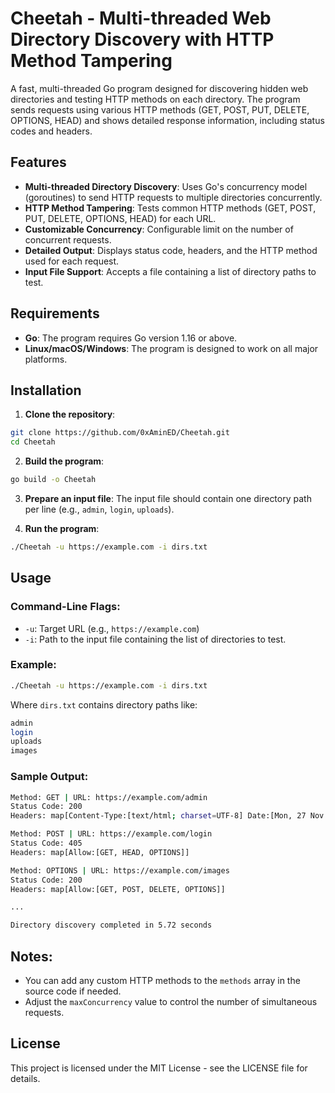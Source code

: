 # Cheetah - Multi-threaded Web Directory Discovery with HTTP Method Tampering

A fast, multi-threaded Go program designed for discovering hidden web directories and testing HTTP methods on each directory. The program sends requests using various HTTP methods (GET, POST, PUT, DELETE, OPTIONS, HEAD) and shows detailed response information, including status codes and headers.

## Features

- **Multi-threaded Directory Discovery**: Uses Go's concurrency model (goroutines) to send HTTP requests to multiple directories concurrently.
- **HTTP Method Tampering**: Tests common HTTP methods (GET, POST, PUT, DELETE, OPTIONS, HEAD) for each URL.
- **Customizable Concurrency**: Configurable limit on the number of concurrent requests.
- **Detailed Output**: Displays status code, headers, and the HTTP method used for each request.
- **Input File Support**: Accepts a file containing a list of directory paths to test.

## Requirements

- **Go**: The program requires Go version 1.16 or above.
- **Linux/macOS/Windows**: The program is designed to work on all major platforms.

## Installation

1. **Clone the repository**:
```bash
git clone https://github.com/0xAminED/Cheetah.git
cd Cheetah
```
2. **Build the program**:
```bash
go build -o Cheetah
```

3. **Prepare an input file**: The input file should contain one directory path per line (e.g., ```admin```, ```login```, ```uploads```).

4. **Run the program**:
```bash
./Cheetah -u https://example.com -i dirs.txt
```

## Usage

### Command-Line Flags:

- ```-u```: Target URL (e.g., ```https://example.com```)
- ```-i```: Path to the input file containing the list of directories to test.


### Example:
```bash
./Cheetah -u https://example.com -i dirs.txt
```
Where ```dirs.txt``` contains directory paths like:

```bash
admin
login
uploads
images
```
### Sample Output:

```bash
Method: GET | URL: https://example.com/admin
Status Code: 200
Headers: map[Content-Type:[text/html; charset=UTF-8] Date:[Mon, 27 Nov 2024 17:15:09 GMT]]

Method: POST | URL: https://example.com/login
Status Code: 405
Headers: map[Allow:[GET, HEAD, OPTIONS]]

Method: OPTIONS | URL: https://example.com/images
Status Code: 200
Headers: map[Allow:[GET, POST, DELETE, OPTIONS]]

...

Directory discovery completed in 5.72 seconds
```

## Notes:

- You can add any custom HTTP methods to the ```methods``` array in the source code if needed.
- Adjust the ```maxConcurrency``` value to control the number of simultaneous requests.

## License
This project is licensed under the MIT License - see the LICENSE file for details.
